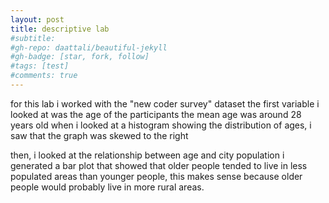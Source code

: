 ```yaml
---
layout: post
title: descriptive lab
#subtitle: 
#gh-repo: daattali/beautiful-jekyll
#gh-badge: [star, fork, follow]
#tags: [test]
#comments: true
---
```

for this lab i worked with the "new coder survey" dataset
the first variable i looked at was the age of the participants
the mean age was around 28 years old
when i looked at a histogram showing the distribution of ages, i saw that the graph was skewed to the right

then, i looked at the relationship between age and city population
i generated a bar plot that showed that older people tended to live in less populated areas than younger people, this makes sense because older people would probably live in more rural areas.